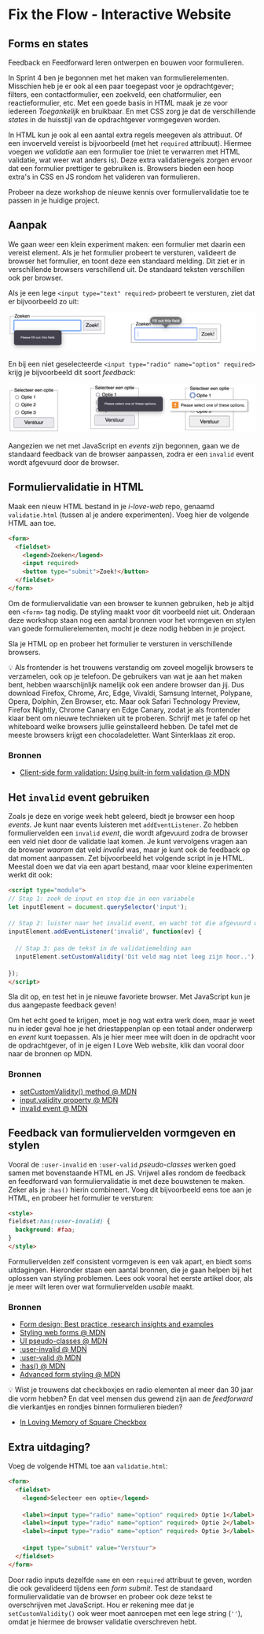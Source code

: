 # Fix the Flow - Interactive Website

## Forms en states

Feedback en Feedforward leren ontwerpen en bouwen voor formulieren. 

In Sprint 4 ben je begonnen met het maken van formulierelementen. Misschien heb je er ook al een paar toegepast voor je opdrachtgever; filters, een contactformulier, een zoekveld, een chatformulier, een reactieformulier, etc. Met een goede basis in HTML maak je ze voor iedereen _Toegankelijk_ en bruikbaar. En met CSS zorg je dat de verschillende _states_ in de huisstijl van de opdrachtgever vormgegeven worden.

In HTML kun je ook al een aantal extra regels meegeven als attribuut. Of een invoerveld vereist is bijvoorbeeld (met het `required` attribuut). Hiermee voegen we _validatie_ aan een formulier toe (niet te verwarren met HTML validatie, wat weer wat anders is). Deze extra validatieregels zorgen ervoor dat een formulier prettiger te gebruiken is. Browsers bieden een hoop extra's in CSS en JS rondom het valideren van formulieren.

Probeer na deze workshop de nieuwe kennis over formuliervalidatie toe te passen in je huidige project.


## Aanpak

We gaan weer een klein experiment maken: een formulier met daarin een vereist element. Als je het formulier probeert te versturen, valideert de browser het formulier, en toont deze een standaard melding. Dit ziet er in verschillende browsers verschillend uit. De standaard teksten verschillen ook per browser.

Als je een lege `<input type="text" required>` probeert te versturen, ziet dat er bijvoorbeeld zo uit:

![](required.png)

En bij een niet geselecteerde `<input type="radio" name="option" required>` krijg je bijvoorbeeld dit soort _feedback_:

![](required-radios.png)

Aangezien we net met JavaScript en _events_ zijn begonnen, gaan we de standaard feedback van de browser aanpassen, zodra er een `invalid` event wordt afgevuurd door de browser.


## Formuliervalidatie in HTML

Maak een nieuw HTML bestand in je _i-love-web_ repo, genaamd `validatie.html` (tussen al je andere experimenten). Voeg hier de volgende HTML aan toe.

```html
<form>
  <fieldset>
    <legend>Zoeken</legend>
    <input required>
    <button type="submit">Zoek!</button>
  </fieldset>
</form>
```

Om de formuliervalidatie van een browser te kunnen gebruiken, heb je altijd een `<form>` tag nodig. De styling maakt voor dit voorbeeld niet uit. Onderaan deze workshop staan nog een aantal bronnen voor het vormgeven en stylen van goede formulierelementen, mocht je deze nodig hebben in je project.

Sla je HTML op en probeer het formulier te versturen in verschillende browsers.

💡 Als frontender is het trouwens verstandig om zoveel mogelijk browsers te verzamelen, ook op je telefoon. De gebruikers van wat je aan het maken bent, hebben waarschijnlijk namelijk ook een andere browser dan jij. Dus download Firefox, Chrome, Arc, Edge, Vivaldi, Samsung Internet, Polypane, Opera, Dolphin, Zen Browser, etc. Maar ook Safari Technology Preview, Firefox Nightly, Chrome Canary en Edge Canary, zodat je als frontender klaar bent om nieuwe technieken uit te proberen. Schrijf met je tafel op het whiteboard welke browsers jullie geïnstalleerd hebben. De tafel met de meeste browsers krijgt een chocoladeletter. Want Sinterklaas zit erop.

### Bronnen

- [Client-side form validation: Using built-in form validation @ MDN](https://developer.mozilla.org/en-US/docs/Learn/Forms/Form_validation#using_built-in_form_validation)


## Het `invalid` event gebruiken

Zoals je deze en vorige week hebt geleerd, biedt je browser een hoop _events_. Je kunt naar events luisteren met `addEventListener`. Zo hebben formuliervelden een `invalid` _event_, die wordt afgevuurd zodra de browser een veld niet door de validatie laat komen. Je kunt vervolgens vragen aan de browser _waarom_ dat veld _invalid_ was, maar je kunt ook de feedback op dat moment aanpassen. Zet bijvoorbeeld het volgende script in je HTML. Meestal doen we dat via een apart bestand, maar voor kleine experimenten werkt dit ook:

```html
<script type="module">
// Stap 1: zoek de input en stop die in een variabele
let inputElement = document.querySelector('input');

// Stap 2: luister naar het invalid event, en wacht tot die afgevuurd wordt..
inputElement.addEventListener('invalid', function(ev) {

  // Stap 3: pas de tekst in de validatiemelding aan
  inputElement.setCustomValidity('Dit veld mag niet leeg zijn hoor..');

});
</script>
```

Sla dit op, en test het in je nieuwe favoriete browser. Met JavaScript kun je dus aangepaste feedback geven!

Om het echt goed te krijgen, moet je nog wat extra werk doen, maar je weet nu in ieder geval hoe je het driestappenplan op een totaal ander onderwerp en _event_ kunt toepassen. Als je hier meer mee wilt doen in de opdracht voor de opdrachtgever, of in je eigen I Love Web website, klik dan vooral door naar de bronnen op MDN.

### Bronnen

- [setCustomValidity() method @ MDN](https://developer.mozilla.org/en-US/docs/Web/API/HTMLInputElement/setCustomValidity)
- [input.validity property @ MDN](https://developer.mozilla.org/en-US/docs/Web/API/HTMLInputElement/validity)
- [invalid event @ MDN](https://developer.mozilla.org/en-US/docs/Web/API/HTMLInputElement/invalid_event)


## Feedback van formuliervelden vormgeven en stylen

Vooral de `:user-invalid` en `:user-valid` _pseudo-classes_ werken goed samen met bovenstaande HTML en JS. Vrijwel alles rondom de feedback en feedforward van formuliervalidatie is met deze bouwstenen te maken. Zeker als je `:has()` hierin combineert. Voeg dit bijvoorbeeld eens toe aan je HTML, en probeer het formulier te versturen:

```html
<style>
fieldset:has(:user-invalid) {
  background: #faa;
}
</style>
```

Formuliervelden zelf consistent vormgeven is een vak apart, en biedt soms uitdagingen. Hieronder staan een aantal bronnen, die je gaan helpen bij het oplossen van styling problemen. Lees ook vooral het eerste artikel door, als je meer wilt leren over wat formuliervelden _usable_ maakt.

### Bronnen

- [Form design; Best practice, research insights and examples](https://gerireid.com/forms.html)
- [Styling web forms @ MDN](https://developer.mozilla.org/en-US/docs/Learn/Forms/Styling_web_forms)
- [UI pseudo-classes @ MDN](https://developer.mozilla.org/en-US/docs/Learn/Forms/UI_pseudo-classes)
- [:user-invalid @ MDN](https://developer.mozilla.org/en-US/docs/Web/CSS/:user-invalid)
- [:user-valid @ MDN](https://developer.mozilla.org/en-US/docs/Web/CSS/:user-valid)
- [:has() @ MDN](https://developer.mozilla.org/en-US/docs/Web/CSS/:has)
- [Advanced form styling @ MDN](https://developer.mozilla.org/en-US/docs/Learn/Forms/Advanced_form_styling)

💡 Wist je trouwens dat checkboxjes en radio elementen al meer dan 30 jaar die vorm hebben? En dat veel mensen dus gewend zijn aan de _feedforward_ die vierkantjes en rondjes binnen formulieren bieden?

- [In Loving Memory of Square Checkbox](https://tonsky.me/blog/checkbox/)


## Extra uitdaging?

Voeg de volgende HTML toe aan `validatie.html`:

```html
<form>
  <fieldset>
    <legend>Selecteer een optie</legend>

    <label><input type="radio" name="option" required> Optie 1</label>
    <label><input type="radio" name="option" required> Optie 2</label>
    <label><input type="radio" name="option" required> Optie 3</label>

    <input type="submit" value="Verstuur">
  </fieldset>
</form>
```

Door radio inputs dezelfde `name` en een `required` attribuut te geven, worden die ook gevalideerd tijdens een _form submit_. Test de standaard formuliervalidatie van de browser en probeer ook deze tekst te overschrijven met JavaScript. Hou er rekening mee dat je `setCustomValidity()` ook weer moet aanroepen met een lege string (`''`), omdat je hiermee de browser validatie overschreven hebt.